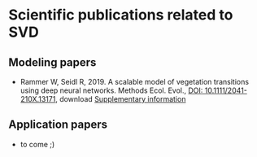 # Scientific publications related to SVD

## Modeling papers
* Rammer W, Seidl R, 2019. A scalable model of vegetation transitions using deep neural networks. Methods Ecol. Evol., [DOI: 10.1111/2041-210X.13171](https://doi.org/10.1111/2041-210X.13171), download [Supplementary information](https://besjournals.onlinelibrary.wiley.com/action/downloadSupplement?doi=10.1111%2F2041-210X.13171&file=mee313171-sup-0001-Supinfo.pdf)

## Application papers
* to come ;)
